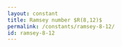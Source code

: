 ```yaml
---
layout: constant
title: Ramsey number $R(8,12)$
permalink: /constants/ramsey-8-12/
id: ramsey-8-12
---
```

